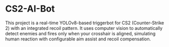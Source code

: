 # CS2-AI-Bot
This project is a real-time YOLOv8-based triggerbot for CS2 (Counter-Strike 2) with an integrated recoil pattern. It uses computer vision to automatically detect enemies and fires only when your crosshair is aligned, simulating human reaction with configurable aim assist and recoil compensation.
